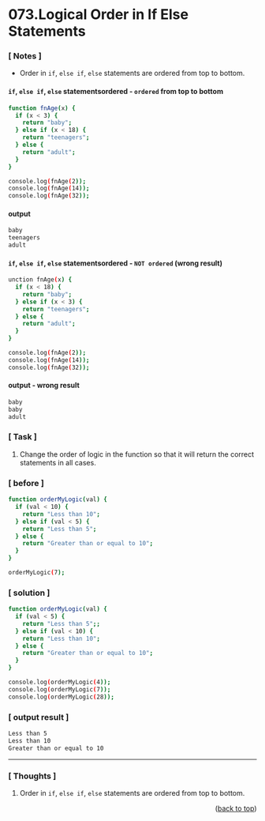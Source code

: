 <a name="topage"></a>

# 073.Logical Order in If Else Statements

### [ Notes ]
  * Order in `if`, `else if`, `else` statements are ordered from top to bottom.

#### `if`, `else if`, `else` statementsordered - `ordered` from top to bottom

```sh
function fnAge(x) {
  if (x < 3) {
    return "baby";
  } else if (x < 18) {
    return "teenagers";
  } else {
    return "adult";
  }
}

console.log(fnAge(2));
console.log(fnAge(14));
console.log(fnAge(32));
```

#### output
```sh
baby
teenagers
adult
```

#### `if`, `else if`, `else` statementsordered - `NOT ordered` (wrong result)

```sh
unction fnAge(x) {
  if (x < 18) {
    return "baby";
  } else if (x < 3) {
    return "teenagers";
  } else {
    return "adult";
  }
}

console.log(fnAge(2));
console.log(fnAge(14));
console.log(fnAge(32));
```

#### output - wrong result
```sh
baby
baby
adult
```

### [ Task ]
  1. Change the order of logic in the function so that it will return the correct statements in all cases.

### [ before ]

```sh
function orderMyLogic(val) {
  if (val < 10) {
    return "Less than 10";
  } else if (val < 5) {
    return "Less than 5";
  } else {
    return "Greater than or equal to 10";
  }
}

orderMyLogic(7);
```

### [ solution ]

```sh
function orderMyLogic(val) {
  if (val < 5) {
    return "Less than 5";;
  } else if (val < 10) {
    return "Less than 10";
  } else {
    return "Greater than or equal to 10";
  }
}

console.log(orderMyLogic(4));
console.log(orderMyLogic(7));
console.log(orderMyLogic(28));
```

### [ output result ]

```sh
Less than 5
Less than 10
Greater than or equal to 10
```

-----

### [ Thoughts ]

  1. Order in `if`, `else if`, `else` statements are ordered from top to bottom.
  

<p align="right">(<a href="#topage">back to top</a>)</p>
<br/>
<br/>
